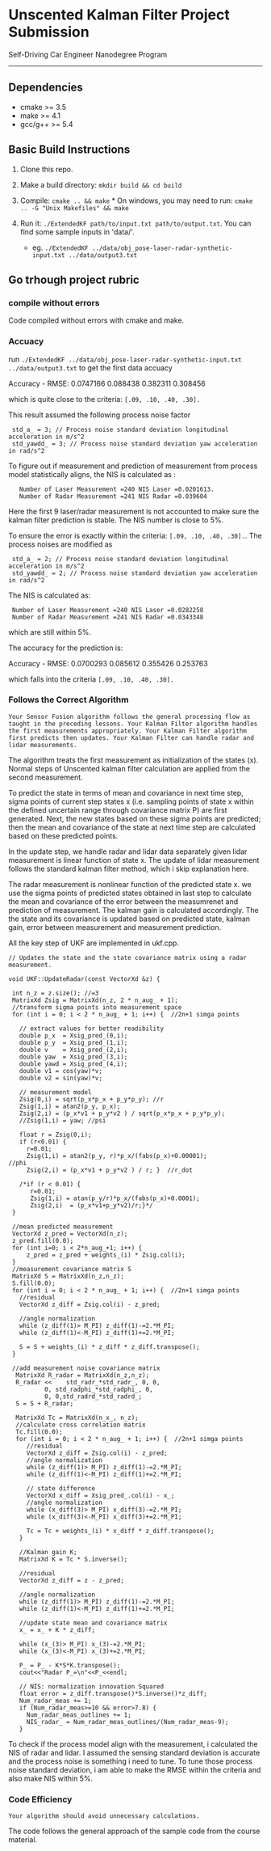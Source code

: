 # Unscented Kalman Filter Project Submission
Self-Driving Car Engineer Nanodegree Program

---

## Dependencies

  * cmake >= 3.5
  * make >= 4.1
  * gcc/g++ >= 5.4

## Basic Build Instructions

  1. Clone this repo.
  
  2. Make a build directory: `mkdir build && cd build`
  
  3. Compile: `cmake .. && make` 
    * On windows, you may need to run: `cmake .. -G "Unix Makefiles" && make`
    
  4. Run it: `./ExtendedKF path/to/input.txt path/to/output.txt`. You can find
   some sample inputs in 'data/'.
   
      - eg. `./ExtendedKF ../data/obj_pose-laser-radar-synthetic-input.txt ../data/output3.txt`


## Go trhough project rubric 

### compile without errors 

Code compiled without errors with cmake and make.


### Accuacy 
run `./ExtendedKF ../data/obj_pose-laser-radar-synthetic-input.txt  
../data/output3.txt` to get the first data accuacy

Accuracy - RMSE:
0.0747166
0.088438
0.382311
0.308456

which is quite close to the criteria:
`[.09, .10, .40, .30].`

This result assumed the following process noise factor 

     std_a_ = 3; // Process noise standard deviation longitudinal acceleration in m/s^2
     std_yawdd_ = 3; // Process noise standard deviation yaw acceleration in rad/s^2

To figure out if measurement and prediction of measurement from process model statistically aligns, the NIS is calculated as :

       Number of Laser Measurement =240 NIS Laser =0.0201613. 
       Number of Radar Measurement =241 NIS Radar =0.039604
       
Here the first 9 laser/radar measurement is not accounted to make sure the kalman filter prediction is stable. The NIS number is close to 5%. 

To ensure the error is exactly within the criteria: `[.09, .10, .40, .30].`. The process noises are modified as

     std_a_ = 2; // Process noise standard deviation longitudinal acceleration in m/s^2
     std_yawdd_ = 2; // Process noise standard deviation yaw acceleration in rad/s^2
     
 The NIS is calculated as:
 
     Number of Laser Measurement =240 NIS Laser =0.0282258
     Number of Radar Measurement =241 NIS Radar =0.0343348
which are still within 5%. 

The accuracy for the prediction is:

Accuracy - RMSE:
0.0700293
 0.085612
 0.355426
 0.253763

which falls into the criteria `[.09, .10, .40, .30].`

### Follows the Correct Algorithm

`Your Sensor Fusion algorithm follows the general processing flow as taught in the preceding lessons.
Your Kalman Filter algorithm handles the first measurements appropriately.
Your Kalman Filter algorithm first predicts then updates.
Your Kalman Filter can handle radar and lidar measurements.`

The algorithm treats the first measurement as initialization of the states (x). Normal steps of Unscented kalman filter calculation are applied from the second measurement.  

To predict the state in terms of mean and covariance in next time step, sigma points of current step states x (i.e. sampling points of state x within the defined uncertain range through covariance matrix P) are first generated. Next, the new states based on these sigma points are predicted; then the mean and covariance of the state at next time step are calculated based on these predicted points.

In the update step, we handle radar and lidar data separately given lidar measurement is linear function of state x. The update of lidar measurement follows the standard kalman filter method, which i skip explanation here. 

The radar measurement is nonlinear function of the predicted state x. we use the sigma points of predicted states obtained in last step to calculate the mean and covariance of the error between the measumrenet and prediction of measurement. The kalman gain is calculated accordingly. The the state and its covariance is updated based on predicted state, kalman gain, error between measurement and measurement prediction. 

All the key step of UKF are implemented in ukf.cpp. 

    // Updates the state and the state covariance matrix using a radar measurement.

    void UKF::UpdateRadar(const VectorXd &z) {

     int n_z = z.size(); //=3
     MatrixXd Zsig = MatrixXd(n_z, 2 * n_aug_ + 1);
     //transform sigma points into measurement space
     for (int i = 0; i < 2 * n_aug_ + 1; i++) {  //2n+1 simga points

       // extract values for better readibility
       double p_x  = Xsig_pred_(0,i);
       double p_y  = Xsig_pred_(1,i);
       double v    = Xsig_pred_(2,i);
       double yaw  = Xsig_pred_(3,i);
       double yawd = Xsig_pred_(4,i);
       double v1 = cos(yaw)*v;
       double v2 = sin(yaw)*v;

       // measurement model
       Zsig(0,i) = sqrt(p_x*p_x + p_y*p_y); //r
       Zsig(1,i) = atan2(p_y, p_x);
       Zsig(2,i) = (p_x*v1 + p_y*v2 ) / sqrt(p_x*p_x + p_y*p_y);
       //Zsig(1,i) = yaw; //psi

       float r = Zsig(0,i);
       if (r<0.01) {
         r=0.01;
         Zsig(1,i) = atan2(p_y, r)*p_x/(fabs(p_x)+0.00001);                              //phi
         Zsig(2,i) = (p_x*v1 + p_y*v2 ) / r; }  //r_dot

       /*if (r < 0.01) {
          r=0.01;
          Zsig(1,i) = atan(p_y/r)*p_x/(fabs(p_x)+0.0001);
          Zsig(2,i)  = (p_x*v1+p_y*v2)/r;}*/
     }

     //mean predicted measurement
     VectorXd z_pred = VectorXd(n_z);
     z_pred.fill(0.0);
     for (int i=0; i < 2*n_aug_+1; i++) {
         z_pred = z_pred + weights_(i) * Zsig.col(i);
     }
     //measurement covariance matrix S
     MatrixXd S = MatrixXd(n_z,n_z);
     S.fill(0.0);
     for (int i = 0; i < 2 * n_aug_ + 1; i++) {  //2n+1 simga points
       //residual
       VectorXd z_diff = Zsig.col(i) - z_pred;

       //angle normalization
       while (z_diff(1)> M_PI) z_diff(1)-=2.*M_PI;
       while (z_diff(1)<-M_PI) z_diff(1)+=2.*M_PI;

       S = S + weights_(i) * z_diff * z_diff.transpose();
     }

     //add measurement noise covariance matrix
      MatrixXd R_radar = MatrixXd(n_z,n_z);
      R_radar <<    std_radr_*std_radr_, 0, 0,
              0, std_radphi_*std_radphi_, 0,
              0, 0,std_radrd_*std_radrd_;
      S = S + R_radar;

      MatrixXd Tc = MatrixXd(n_x_, n_z);
      //calculate cross correlation matrix
      Tc.fill(0.0);
      for (int i = 0; i < 2 * n_aug_ + 1; i++) {  //2n+1 simga points
         //residual
         VectorXd z_diff = Zsig.col(i) - z_pred;
         //angle normalization
         while (z_diff(1)> M_PI) z_diff(1)-=2.*M_PI;
         while (z_diff(1)<-M_PI) z_diff(1)+=2.*M_PI;

         // state difference
         VectorXd x_diff = Xsig_pred_.col(i) - x_;
         //angle normalization
         while (x_diff(3)> M_PI) x_diff(3)-=2.*M_PI;
         while (x_diff(3)<-M_PI) x_diff(3)+=2.*M_PI;

         Tc = Tc + weights_(i) * x_diff * z_diff.transpose();
       }

       //Kalman gain K;
       MatrixXd K = Tc * S.inverse();

       //residual
       VectorXd z_diff = z - z_pred;

       //angle normalization
       while (z_diff(1)> M_PI) z_diff(1)-=2.*M_PI;
       while (z_diff(1)<-M_PI) z_diff(1)+=2.*M_PI;

       //update state mean and covariance matrix
       x_ = x_ + K * z_diff;

       while (x_(3)> M_PI) x_(3)-=2.*M_PI;
       while (x_(3)<-M_PI) x_(3)+=2.*M_PI;

       P_ = P_ - K*S*K.transpose();
       cout<<"Radar P_=\n"<<P_<<endl;

       // NIS: normalization innovation Squared
       float error = z_diff.transpose()*S.inverse()*z_diff;
       Num_radar_meas += 1;
       if (Num_radar_meas>=10 && error>7.8) {
         Num_radar_meas_outlines += 1;
         NIS_radar_ = Num_radar_meas_outlines/(Num_radar_meas-9);
       }

To check if the process model align with the measurement, i calculated the NIS of radar and lidar. I assumed the sensing standard deviation is accurate and the process noise is something i need to tune. To tune those process noise standard deviation, i am able to make the RMSE within the criteria and also make NIS within 5%. 

### Code Efficiency

`Your algorithm should avoid unnecessary calculations.`

The code follows the general approach of the sample code from the course material. 

